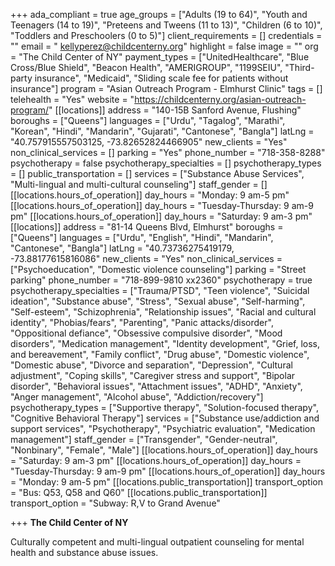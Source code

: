 +++
ada_compliant = true
age_groups = ["Adults (19 to 64)", "Youth and Teenagers (14 to 19)", "Preteens and Tweens (11 to 13)", "Children (6 to 10)", "Toddlers and Preschoolers (0 to 5)"]
client_requirements = []
credentials = ""
email = " kellyperez@childcenterny.org"
highlight = false
image = ""
org = "The Child Center of NY"
payment_types = ["UnitedHealthcare", "Blue Cross/Blue Shield", "Beacon Health", "AMERIGROUP", "1199SEIU", "Third-party insurance", "Medicaid", "Sliding scale fee for patients without insurance"]
program = "Asian Outreach Program - Elmhurst Clinic"
tags = []
telehealth = "Yes"
website = "https://childcenterny.org/asian-outreach-program/"
[[locations]]
address = "140-15B Sanford Avenue, Flushing"
boroughs = ["Queens"]
languages = ["Urdu", "Tagalog", "Marathi", "Korean", "Hindi", "Mandarin", "Gujarati", "Cantonese", "Bangla"]
latLng = "40.757915557503125, -73.82652824466905"
new_clients = "Yes"
non_clinical_services = []
parking = "Yes"
phone_number = "718-358-8288"
psychotherapy = false
psychotherapy_specialties = []
psychotherapy_types = []
public_transportation = []
services = ["Substance Abuse Services", "Multi-lingual and multi-cultural counseling"]
staff_gender = []
[[locations.hours_of_operation]]
day_hours = "Monday: 9 am-5 pm"
[[locations.hours_of_operation]]
day_hours = "Tuesday-Thursday: 9 am-9 pm"
[[locations.hours_of_operation]]
day_hours = "Saturday: 9 am-3 pm"
[[locations]]
address = "81-14 Queens Blvd, Elmhurst"
boroughs = ["Queens"]
languages = ["Urdu", "English", "Hindi", "Mandarin", "Cantonese", "Bangla"]
latLng = "40.73736275419179, -73.88177615816086"
new_clients = "Yes"
non_clinical_services = ["Psychoeducation", "Domestic violence counseling"]
parking = "Street parking"
phone_number = "718-899-9810 xx2360"
psychotherapy = true
psychotherapy_specialties = ["Trauma/PTSD", "Teen violence", "Suicidal ideation", "Substance abuse", "Stress", "Sexual abuse", "Self-harming", "Self-esteem", "Schizophrenia", "Relationship issues", "Racial and cultural identity", "Phobias/fears", "Parenting", "Panic attacks/disorder", "Oppositional defiance", "Obsessive compulsive disorder", "Mood disorders", "Medication management", "Identity development", "Grief, loss, and bereavement", "Family conflict", "Drug abuse", "Domestic violence", "Domestic abuse", "Divorce and separation", "Depression", "Cultural adjustment", "Coping skills", "Caregiver stress and support", "Bipolar disorder", "Behavioral issues", "Attachment issues", "ADHD", "Anxiety", "Anger management", "Alcohol abuse", "Addiction/recovery"]
psychotherapy_types = ["Supportive therapy", "Solution-focused therapy", "Cognitive Behavioral Therapy"]
services = ["Substance use/addiction and support services", "Psychotherapy", "Psychiatric evaluation", "Medication management"]
staff_gender = ["Transgender", "Gender-neutral", "Nonbinary", "Female", "Male"]
[[locations.hours_of_operation]]
day_hours = "Saturday: 9 am-3 pm"
[[locations.hours_of_operation]]
day_hours = "Tuesday-Thursday: 9 am-9 pm"
[[locations.hours_of_operation]]
day_hours = "Monday: 9 am-5 pm"
[[locations.public_transportation]]
transport_option = "Bus: Q53, Q58 and Q60"
[[locations.public_transportation]]
transport_option = "Subway: R,V to Grand Avenue"

+++
**The Child Center of NY**

Culturally competent and multi-lingual outpatient counseling for mental health and substance abuse issues.